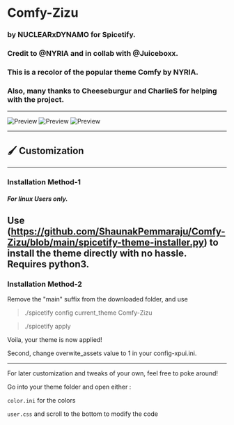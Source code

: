 # **Comfy-Zizu**
### by NUCLEARxDYNAMO for Spicetify.
### Credit to @NYRIA and in collab with @Juiceboxx.
### This is a recolor of the popular theme Comfy by NYRIA.
### Also, many thanks to Cheeseburgur and CharlieS for helping with the project.

---
![Preview](https://github.com/ShaunakPemmaraju/Comfy-Zizu/blob/main/preview-of-main)
![Preview](https://github.com/ShaunakPemmaraju/Comfy-Zizu/blob/main/preview-of-playlist)
![Preview](https://github.com/ShaunakPemmaraju/Comfy-Zizu/blob/main/preview-of-lyrics-plus)

---

## 🖌️ Customization

---
### Installation Method-1

##### For linux Users only.

Use (https://github.com/ShaunakPemmaraju/Comfy-Zizu/blob/main/spicetify-theme-installer.py) to install the theme directly with no hassle.
  Requires python3.
---
### Installation Method-2
Remove the "main" suffix from the downloaded folder, and use

> ./spicetify config current_theme Comfy-Zizu

> ./spicetify apply

Voila, your theme is now applied!

Second, change overwite_assets value to 1 in your config-xpui.ini.

---

For later customization and tweaks of your own, feel free to poke around!

Go into your theme folder and open either :

`color.ini` for the colors

`user.css` and scroll to the bottom to modify the code
